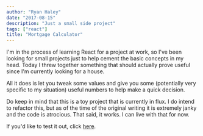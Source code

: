 ```yaml
---
author: "Ryan Haley"
date: "2017-08-15"
description: "Just a small side project"
tags: ["react"]
title: "Mortgage Calculator"
---
```


I'm in the process of learning React for a project at work, so I've been looking for small projects
just to help cement the basic concepts in my head. Today I threw together something that should
actually prove useful since I'm currently looking for a house.

All it does is let you tweak some values and give you some (potentially very specific to my
situation) useful numbers to help make a quick decision.

Do keep in mind that this is a toy project that is currently in flux. I do intend to refactor this,
but as of the time of the original writing it is extremely janky and the code is atrocious. That
said, it works. I can live with that for now.

If you'd like to test it out, click [here](https://haleylab-com.firebaseapp.com).
